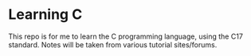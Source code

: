 # Learning C
This repo is for me to learn the C programming language, using the C17 standard. Notes will be taken from various tutorial sites/forums.
